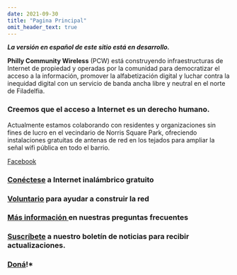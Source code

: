 ```yaml
---
date: 2021-09-30
title: "Pagina Principal"
omit_header_text: true
---
```


**_La versión en español de este sitio está en desarrollo._**

**Philly Community Wireless** (PCW) está construyendo infraestructuras de Internet de propiedad y operadas por la comunidad para democratizar el acceso a la información, promover la alfabetización digital y luchar contra la inequidad digital con un servicio de banda ancha libre y neutral en el norte de Filadelfia.

### Creemos que el acceso a Internet es un derecho humano.

Actualmente estamos colaborando con residentes y organizaciones sin fines de lucro en el vecindario de Norris Square Park, ofreciendo instalaciones gratuitas de antenas de red en los tejados para ampliar la señal wifi pública en todo el barrio.

[Facebook](https://www.facebook.com/Philly-Community-Wireless-111328101173369/)<br/>

### **[Conéctese](https://docs.google.com/forms/d/e/1FAIpQLSfjx0A9mFxMiXSb1jisgcHFHwTzktsuz4c36Ja1tVOQjjXzow/viewform)** a Internet inalámbrico gratuito

### **[Voluntario](mailto:phillycommunitywireless@gmail.com)** para ayudar a construir la red

### **[Más información ](https://phillycommunitywireless.org/faq/)** en nuestras preguntas frecuentes

### **[Suscríbete](https://phillycommunitywireless.us5.list-manage.com/subscribe?u=7a97e4278a5833f5505a85940&id=6af414f631)** a nuestro boletín de noticias para recibir actualizaciones.

### **[Doná](https://phillycommunitywireless.wedid.it/)!\***
